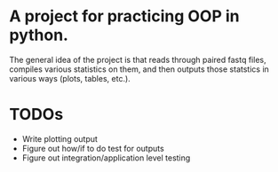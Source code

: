 # A project for practicing OOP in python.

The general idea of the project is that reads through paired fastq files, compiles various statistics on them, and then outputs those statstics in various ways (plots, tables, etc.).

# TODOs
* Write plotting output
* Figure out how/if to do test for outputs
* Figure out integration/application level testing
